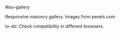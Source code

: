 #iso-gallery

Responsive masonry gallery. Images from pexels.com

to-do:
Check compatibility in different browsers. 
